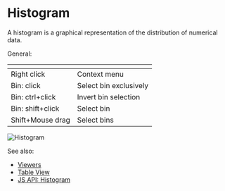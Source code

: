 <!-- TITLE: Histogram -->
<!-- SUBTITLE: -->

# Histogram

A histogram is a graphical representation of the distribution of numerical data.

General:

| []()           |              |
|----------------|--------------|
| Right click    | Context menu |
| Bin: click | Select bin exclusively        |
| Bin: ctrl+click | Invert bin selection         |
| Bin: shift+click | Select bin         |
| Shift+Mouse drag | Select bins         |

![Histogram](../../uploads/gifs/histogram.gif "Histogram")

See also: 
  
  * [Viewers](../viewers.md)
  * [Table View](../../overview/table-view.md)
  * [JS API: Histogram](https://public.datagrok.ai/js/samples/ui/viewers/histogram)
